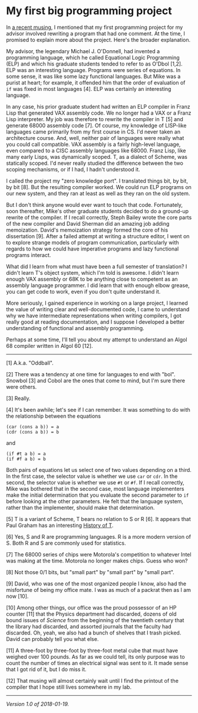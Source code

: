 My first big programming project
================================

In [a recent musing](coding-reminders-to-self-and-students), I mentioned
that my first programming project for my advisor involved rewriting a
program that had one comment.  At the time, I promised to explain more
about the project.  Here's the broader explanation.

My advisor, the legendary Michael J. O'Donnell, had invented a programming
language, which he called Equational Logic Programming (ELP) and which
his graduate students tended to refer to as O'Dbol [1,2].  ELP was an
interesting language.  Programs were series of equations.  In some sense,
it was like some lazy functional languages.  But Mike was a purist at heart;
for example, it offended him that the order of evaluation of `if` was
fixed in most languages [4].  ELP was certainly an interesting language.

In any case, his prior graduate student had written an ELP compiler in
Franz Lisp that generated VAX assembly code.  We no longer had a VAX
or a Franz Lisp interpreter. My job was therefore to rewrite the compiler
in T [5] and generate 68000 assembly code [7].  Of course, my knowledge
of LISP-like languages came primarily from my first course in CS.
I'd never taken an architecture course.  And, well, neither pair of
languages were really what you could call compatible.  VAX assembly is
a fairly high-level language, even compared to a CISC assembly languages
like 68000.  Franz Lisp, like many early Lisps, was dynamically scoped.
T, as a dialect of Scheme, was statically scoped.  I'd never really
studied the difference between the two scoping mechanisms, or if I had,
I hadn't understood it.

I called the project my "zero knowledge port".  I translated things bit,
by bit, by bit [8].  But the resulting
compiler worked.  We could run ELP programs on our new system, and they
ran at least as well as they ran on the old system.

But I don't think anyone would ever want to touch that code.  Fortunately,
soon thereafter, Mike's other graduate students decided to do a ground-up
rewrite of the compiler.  If I recall correctly, Steph Bailey wrote the
core parts of the new compiler and David Sherman did an amazing job
adding memoization.  David's memoization strategy formed the core of
his dissertation [9].  After a failed attempt at writing a structure
editor, I went on to explore strange models of program communication,
particularly with regards to how we could have imperative programs and
lazy functional programs interact.

What did I learn from what must have been a full semester of translation?
I didn't learn T's object system, which I'm told is awesome.  I didn't
learn enough VAX assembly or 68K to be anything close to competent as an
assembly language programmer.  I did learn that with enough elbow grease,
you can get code to work, even if you don't quite understand it.

More seriously, I gained experience in working on a large project, I
learned the value of writing clear and well-documented code, I came to
understand why we have intermediate representations when writing
compilers, I got really good at reading documentation, and I suppose I
developed a better understanding of functional and assembly programming.

Perhaps at some time, I'll tell you about my attempt to understand an
Algol 68 compiler written in Algol 60 [12].

---

[1] A.k.a. "Oddball".

[2] There was a tendency at one time for languages to end with "bol".
Snowbol [3] and Cobol are the ones that come to mind, but I'm sure
there were others.

[3] Really.

[4] It's been awhile; let's see if I can remember.  It was something to
do with the relationship between the equations

    (car (cons a b)) = a
    (cdr (cons a b)) = b

and

    (if #t a b) = a
    (if #f a b) = b

Both pairs of equations let us select one of two values depending on
a third.  In the first case, the selector value is whether we use `car`
or `cdr`.  In the second, the selector value is whether we use `#t` or
`#f`.  If I recall correctly, Mike was bothered that in the second case,
most language implementers make the initial determination that you
evaluate the second parameter to `if` before looking at the other
parameters.  He felt that the language system, rather than the implementer,
should make that determination.  

[5] T is a variant of Scheme, T bears no relation to S or R [6].  It
appears that Paul Graham has an interesting [History of T](http://www.paulgraham.com/thist.html).

[6] Yes, S and R are programming languages.  R is a more modern version of
S.  Both R and S are commonly used for statistics.  

[7] The 68000 series of chips were Motorola's competition to whatever
Intel was making at the time.  Motorola no longer makes chips.  Guess 
who won?  

[8] Not those 0/1 bits, but "small part" by "small part" by "small part".

[9] David, who was one of the most organized people I know, also had the
misfortune of being my office mate.  I was as much of a packrat then as
I am now [10].

[10] Among other things, our office was the proud possessor of an HP
counter [11] that the Physics department had discarded, dozens of
old bound issues of _Science_ from the beginning of the twentieth 
century that the library had discarded, and assorted journals that 
the faculty had discarded.  Oh, yeah, we also had a bunch of shelves
that I trash picked.  David can probably tell you what else.

[11] A three-foot by three-foot by three-foot metal cube that must have
weighed over 100 pounds.  As far as we could tell, its only purpose was 
to count the number of times an electrical signal was sent to it.  It made
sense that I got rid of it, but I do miss it.

[12] That musing will almost certainly wait until I find the printout
of the compiler that I hope still lives somewhere in my lab.

---

*Version 1.0 of 2018-01-19.*
